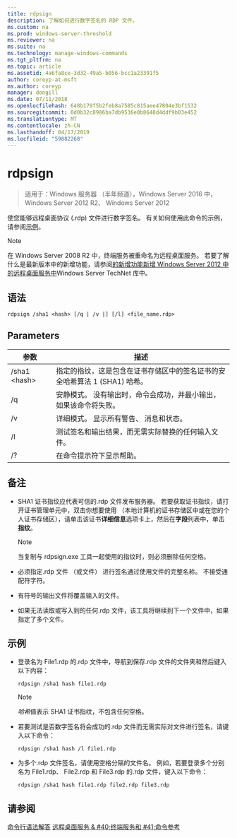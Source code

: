 ```yaml
---
title: rdpsign
description: 了解如何进行数字签名的 RDP 文件。
ms.custom: na
ms.prod: windows-server-threshold
ms.reviewer: na
ms.suite: na
ms.technology: manage-windows-commands
ms.tgt_pltfrm: na
ms.topic: article
ms.assetid: 4a6fa8ce-3d32-49a5-b056-bcc1a23391f5
author: coreyp-at-msft
ms.author: coreyp
manager: dongill
ms.date: 07/11/2018
ms.openlocfilehash: 648b179f5b2feb8a7585c815aee47804e3bf1532
ms.sourcegitcommit: 0d0b32c8986ba7db9536e0b8648d4ddf9b03e452
ms.translationtype: MT
ms.contentlocale: zh-CN
ms.lasthandoff: 04/17/2019
ms.locfileid: "59882268"
---
```

# <a name="rdpsign"></a>rdpsign

>适用于：Windows 服务器 （半年频道），Windows Server 2016 中，Windows Server 2012 R2、 Windows Server 2012

使您能够远程桌面协议 (.rdp) 文件进行数字签名。
有关如何使用此命令的示例，请参阅[示例](#BKMK_examples)。

> [!NOTE]
> 在 Windows Server 2008 R2 中，终端服务被重命名为远程桌面服务。 若要了解什么是最新版本中的新增功能，请参阅[的新增功能新增 Windows Server 2012 中的远程桌面服务中](https://technet.microsoft.com/library/hh831527)Windows Server TechNet 库中。

## <a name="syntax"></a>语法
```
rdpsign /sha1 <hash> [/q | /v |] [/l] <file_name.rdp>
```

## <a name="parameters"></a>Parameters
|参数|描述|
|-------|--------|
|/sha1 \<hash>|指定的指纹，这是包含在证书存储区中的签名证书的安全哈希算法 1 (SHA1) 哈希。|
|/q|安静模式。 没有输出时，命令会成功，并最小输出，如果该命令将失败。|
|/v|详细模式。 显示所有警告、 消息和状态。|
|/l|测试签名和输出结果，而无需实际替换的任何输入文件。|
|/?|在命令提示符下显示帮助。|

## <a name="remarks"></a>备注
-   SHA1 证书指纹应代表可信的.rdp 文件发布服务器。 若要获取证书指纹，请打开证书管理单元中，双击你想要使用 （本地计算机的证书存储区中或在您的个人证书存储区），请单击该证书**详细信息**选项卡上，然后在**字段**列表中，单击**指纹**。

    > [!NOTE]
    > 当复制与 rdpsign.exe 工具一起使用的指纹时，则必须删除任何空格。

-   必须指定.rdp 文件 （或文件） 进行签名通过使用文件的完整名称。 不接受通配符字符。
-   有符号的输出文件将覆盖输入的文件。
-   如果无法读取或写入到的任何.rdp 文件，该工具将继续到下一个文件中，如果指定了多个文件。

## <a name="BKMK_examples"></a>示例
-   登录名为 File1.rdp 的.rdp 文件中，导航到保存.rdp 文件的文件夹和然后键入以下内容：
    ```
    rdpsign /sha1 hash file1.rdp
    ```
    > [!NOTE]
    > *哈希*值表示 SHA1 证书指纹，不包含任何空格。
-   若要测试是否数字签名将会成功的.rdp 文件而无需实际对文件进行签名，请键入以下命令：
    ```
    rdpsign /sha1 hash /l file1.rdp
    ```
-   为多个.rdp 文件签名，请使用空格分隔的文件名。 例如，若要登录多个分别名为 File1.rdp、 File2.rdp 和 File3.rdp 的.rdp 文件，键入以下命令：
    ```
    rdpsign /sha1 hash file1.rdp file2.rdp file3.rdp
    ```
## <a name="see-also"></a>请参阅
[命令行语法解答](command-line-syntax-key.md)
[远程桌面服务 & #40;终端服务和 #41;命令参考](remote-desktop-services-terminal-services-command-reference.md)
